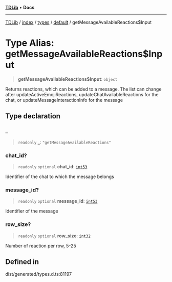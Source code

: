 [**TDLib**](../../../../../../README.md) • **Docs**

***

[TDLib](../../../../../../modules.md) / [index](../../../../../README.md) / [types](../../../README.md) / [default](../README.md) / getMessageAvailableReactions$Input

# Type Alias: getMessageAvailableReactions$Input

> **getMessageAvailableReactions$Input**: `object`

Returns reactions, which can be added to a message. The list can change after updateActiveEmojiReactions, updateChatAvailableReactions for the chat, or updateMessageInteractionInfo for the message

## Type declaration

### \_

> `readonly` **\_**: `"getMessageAvailableReactions"`

### chat\_id?

> `readonly` `optional` **chat\_id**: [`int53`](int53-1.md)

Identifier of the chat to which the message belongs

### message\_id?

> `readonly` `optional` **message\_id**: [`int53`](int53-1.md)

Identifier of the message

### row\_size?

> `readonly` `optional` **row\_size**: [`int32`](int32-1.md)

Number of reaction per row, 5-25

## Defined in

dist/generated/types.d.ts:81197
